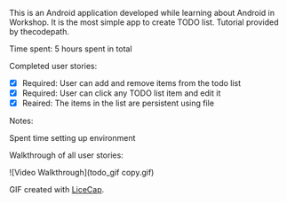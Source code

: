 This is an Android application developed while learning about Android in Workshop. It is the most simple app to create TODO list. Tutorial provided by thecodepath.

Time spent: 5 hours spent in total

Completed user stories:

 * [x] Required: User can add and remove items from the todo list
 * [x] Required: User can click any TODO list item and edit it
 * [x] Reaired: The items in the list are persistent using file
 
Notes:

Spent time setting up environment

Walkthrough of all user stories:

![Video Walkthrough](todo_gif copy.gif)

GIF created with [LiceCap](http://www.cockos.com/licecap/).
